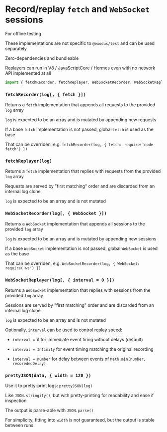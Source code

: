 # Record/replay `fetch` and `WebSocket` sessions

For offline testing

These implementations are not specific to `@exodus/test` and can be used separately

Zero-dependencies and bundleable

Replayers can run in V8 / JavaScriptCore / Hermes even with no network API implemented at all

```js
import { fetchRecorder, fetchReplayer, WebSocketRecorder, WebSocketReplayer, prettyJSON } from ...
```

### `fetchRecorder(log[, { fetch }])`

Returns a `fetch` implementation that appends all requests to the provided `log` array

`log` is expected to be an array and is mutated by appending new requests

If a base `fetch` implementation is not passed, global `fetch` is used as the base

That can be overriden, e.g. `fetchRecorder(log, { fetch: require('node-fetch') })`

### `fetchReplayer(log)`

Returns a `fetch` implementation that replies with requests from the provided `log` array

Requests are served by "first matching" order and are discarded from an internal log clone

`log` is expected to be an array and is not mutated

### `WebSocketRecorder(log[, { WebSocket }])`

Returns a `WebSocket` implementation that appends all sessions to the provided `log` array

`log` is expected to be an array and is mutated by appending new sessions

If a base `WebSocket` implementation is not passed, global `WebSocket` is used as the base

That can be overriden, e.g. `WebSocketRecorder(log, { WebSocket: require('ws') })`

### `WebSocketReplayer(log[, { interval = 0 }])`

Returns a `WebSocket` implementation that replies with sessions from the provided `log` array

Sessions are served by "first matching" order and are discarded from an internal log clone

`log` is expected to be an array and is not mutated

Optionally, `interval` can be used to control replay speed:

- `interval = 0` for immediate event firing without delays (default)

- `interval = Infinity` for event timing matching the original recording

- `interval = number` for delay between events of `Math.min(number, recorededDelay)`

### `prettyJSON(data, { width = 120 })`

Use it to pretty-print logs: `prettyJSON(log)`

Like `JSON.stringify()`, but with pretty-printing for readability and ease if inspection

The output is parse-able with `JSON.parse()`

For simplicity, fitting into `width` is not guaranteed, but the output is stable between runs
